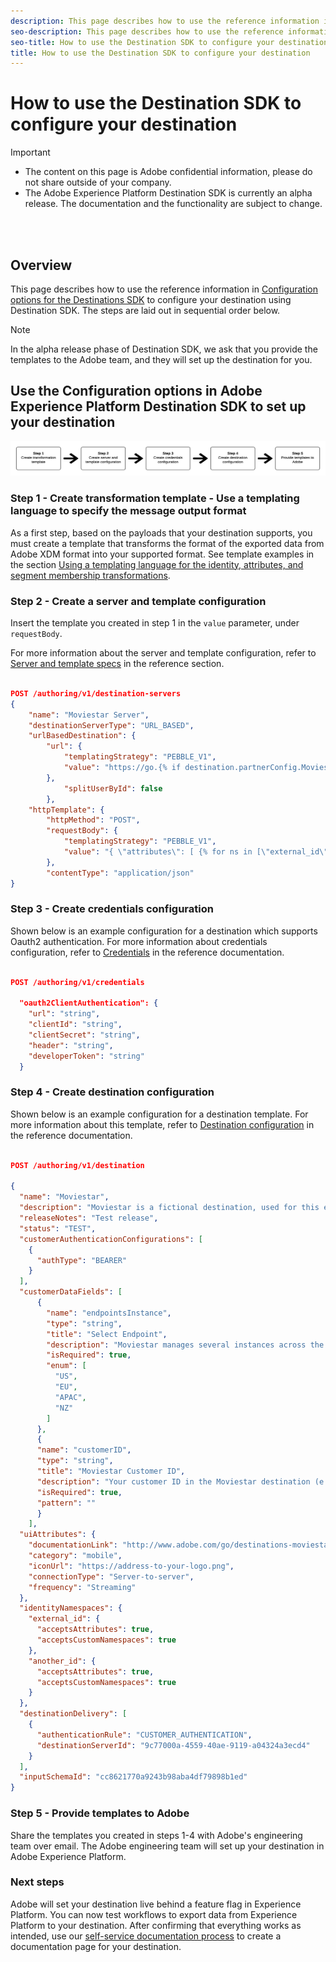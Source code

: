 ```yaml
---
description: This page describes how to use the reference information in Configuration options for the Destinations SDK to configure your destination using Destination SDK.
seo-description: This page describes how to use the reference information in Configuration options for the Destinations SDK to configure your destination using Destination SDK.
seo-title: How to use the Destination SDK to configure your destination
title: How to use the Destination SDK to configure your destination
---
```


# How to use the Destination SDK to configure your destination


>[!IMPORTANT]
>
>* The content on this page is Adobe confidential information, please do not share outside of your company.
>* The Adobe Experience Platform Destination SDK is currently an alpha release. The documentation and the functionality are subject to change.

<br>&nbsp;

## Overview 

This page describes how to use the reference information in [Configuration options for the Destinations SDK](/help/configuration-options.md) to configure your destination using Destination SDK. The steps are laid out in sequential order below.

>[!NOTE]
>
>In the alpha release phase of Destination SDK, we ask that you provide the templates to the Adobe team, and they will set up the destination for you.


## Use the Configuration options in Adobe Experience Platform Destination SDK to set up your destination

![Illustrated steps of using the Destination SDK endpoints](/help/assets/destination-sdk-steps.png)

### Step 1 -  Create transformation template - Use a templating language to specify the message output format

As a first step, based on the payloads that your destination supports, you must create a template that transforms the format of the exported data from Adobe XDM format into your supported format. See template examples in the section [Using a templating language for the identity, attributes, and segment membership transformations](/help/message-format.md#using-templating).

### Step 2 - Create a server and template configuration

Insert the template you created in step 1 in the `value` parameter, under `requestBody`.

For more information about the server and template configuration, refer to [Server and template specs](/help/configuration-options.md#server-and-template) in the reference section.


```json

POST /authoring/v1/destination-servers
{
    "name": "Moviestar Server",
    "destinationServerType": "URL_BASED",
    "urlBasedDestination": {
        "url": {
            "templatingStrategy": "PEBBLE_V1",
            "value": "https://go.{% if destination.partnerConfig.Moviestar_region == \"US\" %}Moviestar.com{% else %}Moviestar.eu{% endif%}"
        },
            "splitUserById": false
        },
    "httpTemplate": {
        "httpMethod": "POST",
        "requestBody": {
            "templatingStrategy": "PEBBLE_V1",
            "value": "{ \"attributes\": [ {% for ns in [\"external_id\", \"yourdestination_id\"] %} {% if input.profile.identityMap[ns] is not empty and first_namespace_encountered %} , {% endif %} {% set first_namespace_encountered = true %} {% for identity in input.profile.identityMap[ns]%} { \"{{ ns }}\": \"{{ identity.id }}\" {% if input.profile.segmentMembership.ups is not empty %} , \"AEPSegments\": { \"add\": [ {% for segment in input.profile.segmentMembership.ups %} {% if segment.value.status == \"realized\" or segment.value.status == \"existing\" %} {% if added_segment_found %} , {% endif %} {% set added_segment_found = true %} \"{{ destination.segmentAliases[segment.key] }}\" {% endif %} {% endfor %} ], \"remove\": [ {% for segment in input.profile.segmentMembership.ups %} {% if segment.value.status == \"exited\" %} {% if removed_segment_found %} , {% endif %} {% set removed_segment_found = true %} \"{{ destination.segmentAliases[segment.key] }}\" {% endif %} {% endfor %} ] } {% set removed_segment_found = false %} {% set added_segment_found = false %} {% endif %} {% if input.profile.attributes is not empty %} , {% endif %} {% for attribute in input.profile.attributes %} \"{{ attribute.key }}\": {% if attribute.value is empty %} null {% else %} \"{{ attribute.value.value }}\" {% endif %} {% if not loop.last%} , {% endif %} {% endfor %} } {% if not loop.last %} , {% endif %} {% endfor %} {% endfor %} ] }"
        },
        "contentType": "application/json"
}

```


### Step 3 - Create credentials configuration

Shown below is an example configuration for a destination which supports Oauth2 authentication. For more information about credentials configuration, refer to [Credentials](/help/configuration-options.md#credentials) in the reference documentation.

```json

POST /authoring/v1/credentials

  "oauth2ClientAuthentication": {
    "url": "string",
    "clientId": "string",
    "clientSecret": "string",
    "header": "string",
    "developerToken": "string"
  }

```

### Step 4 - Create destination configuration

Shown below is an example configuration for a destination template. For more information about this template, refer to [Destination configuration](/help/configuration-options.md#destination-configuration) in the reference documentation. 

```json

POST /authoring/v1/destination
 
{
  "name": "Moviestar",
  "description": "Moviestar is a fictional destination, used for this example.",
  "releaseNotes": "Test release",
  "status": "TEST",
  "customerAuthenticationConfigurations": [
    {
      "authType": "BEARER"
    }
  ],
  "customerDataFields": [
      {
        "name": "endpointsInstance",
        "type": "string",
        "title": "Select Endpoint",
        "description": "Moviestar manages several instances across the globe for REST endpoints that our customers are provisioned for. Select your endpoint in the dropdown list.",
        "isRequired": true,
        "enum": [
          "US",
          "EU",
          "APAC",
          "NZ"
        ]
      },
      {
      "name": "customerID",
      "type": "string",
      "title": "Moviestar Customer ID",
      "description": "Your customer ID in the Moviestar destination (e.g. abcdef).",
      "isRequired": true,
      "pattern": ""
      }
    ],
  "uiAttributes": {
    "documentationLink": "http://www.adobe.com/go/destinations-moviestar-en",
    "category": "mobile",
    "iconUrl": "https://address-to-your-logo.png",
    "connectionType": "Server-to-server",
    "frequency": "Streaming"
  },
  "identityNamespaces": {
    "external_id": {
      "acceptsAttributes": true,
      "acceptsCustomNamespaces": true
    },
    "another_id": {
      "acceptsAttributes": true,
      "acceptsCustomNamespaces": true
    }
  },
  "destinationDelivery": [
    {
      "authenticationRule": "CUSTOMER_AUTHENTICATION",
      "destinationServerId": "9c77000a-4559-40ae-9119-a04324a3ecd4"
    }
  ],
  "inputSchemaId": "cc8621770a9243b98aba4df79898b1ed"
}

```

### Step 5 - Provide templates to Adobe

Share the templates you created in steps 1-4 with Adobe's engineering team over email. The Adobe engineering team will set up your destination in Adobe Experience Platform.

### Next steps

Adobe will set your destination live behind a feature flag in Experience Platform. You can now test workflows to export data from Experience Platform to your destination. After confirming that everything works as intended, use our [self-service documentation process](/help/docs-framework/documentation-instructions.md) to create a documentation page for your destination.